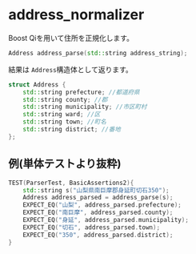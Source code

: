 # address_normalizer

Boost Qiを用いて住所を正規化します。

```cpp
Address address_parse(std::string address_string);
```

結果は `Address`構造体として返ります。
```cpp
struct Address {
    std::string prefecture; //都道府県
    std::string county; //郡
    std::string municipality; //市区町村
    std::string ward; //区
    std::string town; //町名
    std::string district; //番地
};
```

## 例(単体テストより抜粋)
```cpp
TEST(ParserTest, BasicAssertions2){
    std::string s("山梨県南巨摩郡身延町切石350");
    Address address_parsed = address_parse(s);
    EXPECT_EQ("山梨", address_parsed.prefecture);
    EXPECT_EQ("南巨摩", address_parsed.county);
    EXPECT_EQ("身延", address_parsed.municipality);
    EXPECT_EQ("切石", address_parsed.town);
    EXPECT_EQ("350", address_parsed.district);
}
```
